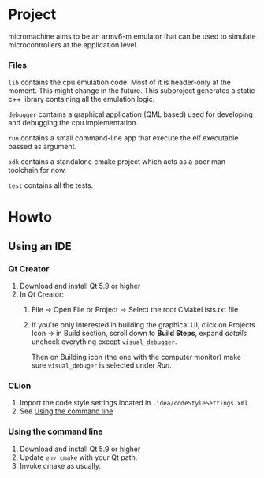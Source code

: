 # Project

micromachine aims to be an armv6-m emulator that can be used to simulate
microcontrollers at the application level.

### Files
`lib` contains the cpu emulation code. Most of it is header-only at the
moment. This might change in the future. This subproject generates a static
c++ library containing all the emulation logic.

`debugger` contains a graphical application (QML based) used for
developing and debugging the cpu implementation.

`run` contains a small command-line app that execute the elf executable
passed as argument.

`sdk` contains a standalone cmake project which acts as a poor man
toolchain for now.

`test` contains all the tests.

# Howto

## Using an IDE

### Qt Creator

1) Download and install Qt 5.9 or higher
2) In Qt Creator:
    1) File -> Open File or Project -> Select the root CMakeLists.txt file

    2) If you're only interested in building the graphical UI, click on
       Projects Icon -> in Build section, scroll down to **Build Steps**,
       expand *details* uncheck everything except `visual_debugger`.

       Then on Building icon (the one with the computer monitor) make sure
       `visual_debuger` is selected under *Run*.

### CLion

1) Import the code style settings located in `.idea/codeStyleSettings.xml`
2) See [Using the command line](#using-the-command-line)

### Using the command line

1) Download and install Qt 5.9 or higher
2) Update `env.cmake` with your Qt path.
2) Invoke cmake as usually.



